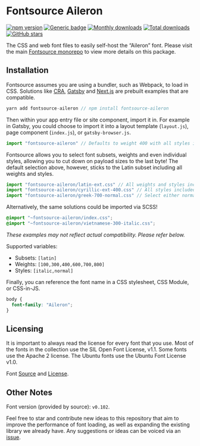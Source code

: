 # Fontsource Aileron

[![npm version](https://badge.fury.io/js/fontsource-aileron.svg)](https://www.npmjs.com/package/fontsource-aileron) [![Generic badge](https://img.shields.io/badge/fontsource-passing-brightgreen)](https://github.com/fontsource/fontsource) [![Monthly downloads](https://badgen.net/npm/dm/fontsource-aileron)](https://github.com/fontsource/fontsource) [![Total downloads](https://badgen.net/npm/dt/fontsource-aileron)](https://github.com/fontsource/fontsource) [![GitHub stars](https://img.shields.io/github/stars/fontsource/fontsource.svg?style=social&label=Star)](https://github.com/fontsource/fontsource/stargazers)

The CSS and web font files to easily self-host the “Aileron” font. Please visit the main [Fontsource monorepo](https://github.com/fontsource/fontsource) to view more details on this package.

## Installation

Fontsource assumes you are using a bundler, such as Webpack, to load in CSS. Solutions like [CRA](https://create-react-app.dev/), [Gatsby](https://www.gatsbyjs.org/) and [Next.js](https://nextjs.org/) are prebuilt examples that are compatible.

```javascript
yarn add fontsource-aileron // npm install fontsource-aileron
```

Then within your app entry file or site component, import it in. For example in Gatsby, you could choose to import it into a layout template (`layout.js`), page component (`index.js`), or `gatsby-browser.js`.

```javascript
import "fontsource-aileron" // Defaults to weight 400 with all styles included.
```

Fontsource allows you to select font subsets, weights and even individual styles, allowing you to cut down on payload sizes to the last byte! The default selection above, however, sticks to the Latin subset including all weights and styles.

```javascript
import "fontsource-aileron/latin-ext.css" // All weights and styles included.
import "fontsource-aileron/cyrillic-ext-400.css" // All styles included.
import "fontsource-aileron/greek-700-normal.css" // Select either normal or italic.
```

Alternatively, the same solutions could be imported via SCSS!

```scss
@import "~fontsource-aileron/index.css";
@import "~fontsource-aileron/vietnamese-300-italic.css";
```

_These examples may not reflect actual compatibility. Please refer below._

Supported variables:

- Subsets: `[latin]`
- Weights: `[100,300,400,600,700,800]`
- Styles: `[italic,normal]`

Finally, you can reference the font name in a CSS stylesheet, CSS Module, or CSS-in-JS.

```css
body {
  font-family: "Aileron";
}
```

## Licensing

It is important to always read the license for every font that you use.
Most of the fonts in the collection use the SIL Open Font License, v1.1. Some fonts use the Apache 2 license. The Ubuntu fonts use the Ubuntu Font License v1.0.

Font [Source](http://dotcolon.net/font/aileron/) and [License](https://creativecommons.org/publicdomain/zero/1.0/deed.en).

## Other Notes

Font version (provided by source): `v0.102`.

Feel free to star and contribute new ideas to this repository that aim to improve the performance of font loading, as well as expanding the existing library we already have. Any suggestions or ideas can be voiced via an [issue](https://github.com/fontsource/fontsource/issues).
